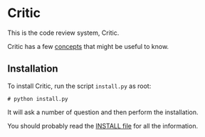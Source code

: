 Critic
======

This is the code review system, Critic.

Critic has a few [concepts][concepts] that might be useful to know.

Installation
------------

To install Critic, run the script `install.py` as root:

    # python install.py

It will ask a number of question and then perform the installation.

You should probably read the [INSTALL file][install] for all the information.


[install]: https://github.com/jensl/critic/blob/master/INSTALL
[concepts]: https://github.com/jensl/critic/blob/master/documentation/concepts.txt
